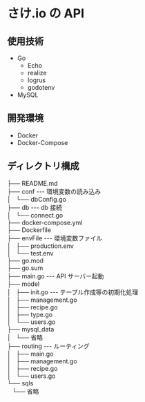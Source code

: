 # さけ.io の API

## 使用技術

- Go
  - Echo
  - realize
  - logrus
  - godotenv
- MySQL

## 開発環境

- Docker
- Docker-Compose

## ディレクトリ構成

├── README.md  
├── conf --- 環境変数の読み込み  
│   └── dbConfig.go  
├── db --- db 接続  
│   └── connect.go  
├── docker-compose.yml  
├── Dockerfile  
├── envFile --- 環境変数ファイル  
│   ├── production.env  
│   └── test.env  
├── go.mod  
├── go.sum  
├── main.go --- API サーバー起動  
├── model  
│   ├── init.go --- テーブル作成等の初期化処理  
│   ├── management.go  
│   ├── recipe.go  
│   ├── type.go  
│   └── users.go  
├── mysql_data  
│   └── 省略  
├── routing --- ルーティング  
│   ├── main.go  
│   ├── management.go  
│   ├── recipe.go  
│   └── users.go  
└── sqls  
   └── 省略
